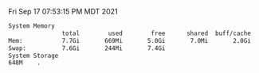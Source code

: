 Fri Sep 17 07:53:15 PM MDT 2021
```bash
System Memory
               total        used        free      shared  buff/cache   available
Mem:           7.7Gi       669Mi       5.0Gi       7.0Mi       2.0Gi       6.7Gi
Swap:          7.6Gi       244Mi       7.4Gi
System Storage
648M	.
```
```bash
